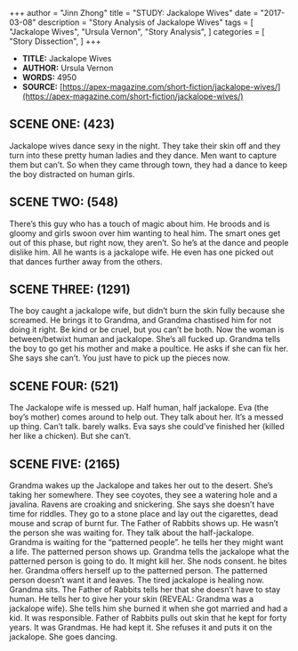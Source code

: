 +++
author = "Jinn Zhong"
title = "STUDY: Jackalope Wives"
date = "2017-03-08"
description = "Story Analysis of Jackalope Wives"
tags = [
    "Jackalope Wives",
    "Ursula Vernon",
    "Story Analysis",
]
categories = [
    "Story Dissection",
]
+++

* **TITLE:** Jackalope Wives
* **AUTHOR:** Ursula Vernon
* **WORDS:** 4950
* **SOURCE:** [https://apex-magazine.com/short-fiction/jackalope-wives/](https://apex-magazine.com/short-fiction/jackalope-wives/)

## SCENE ONE: (423)
Jackalope wives dance sexy in the night. They take their skin off and they turn into these pretty human ladies and they dance. Men want to capture them but can’t. So when they came through town, they had a dance to keep the boy distracted on human girls.

## SCENE TWO: (548)
There’s this guy who has a touch of magic about him. He broods and is gloomy and girls swoon over him wanting to heal him. The smart ones get out of this phase, but right now, they aren’t. So he’s at the dance and people dislike him. All he wants is a jackalope wife. He even has one picked out that dances further away from the others.

## SCENE THREE: (1291)
The boy caught a jackalope wife, but didn’t burn the skin fully because she screamed. He brings it to Grandma, and Grandma chastised him for not doing it right. Be kind or be cruel, but you can’t be both. Now the woman is between/betwixt human and jackalope. She’s all fucked up. Grandma tells the boy to go get his mother and make a poultice. He asks if she can fix her. She says she can’t. You just have to pick up the pieces now.

## SCENE FOUR: (521)
The Jackalope wife is messed up. Half human, half jackalope. Eva (the boy’s mother) comes around to help out. They talk about her. It’s a messed up thing. Can’t talk. barely walks. Eva says she could’ve finished her (killed her like a chicken). But she can’t.

## SCENE FIVE: (2165)
Grandma wakes up the Jackalope and takes her out to the desert. She’s taking her somewhere. They see coyotes, they see a watering hole and a javalina. Ravens are croaking and snickering. She says she doesn’t have time for riddles. They go to a stone place and lay out the cigarettes, dead mouse and scrap of burnt fur. The Father of Rabbits shows up. He wasn’t the person she was waiting for. They talk about the half-jackalope. Grandma is waiting for the “patterned people”. he tells her they might want a life. The patterned person shows up. Grandma tells the jackalope what the patterned person is going to do. It might kill her. She nods consent. he bites her. Grandma offers herself up to the patterned person. The patterned person doesn’t want it and leaves. The tired jackalope is healing now. Grandma sits. The Father of Rabbits tells her that she doesn’t have to stay human. He tells her to give her your skin (REVEAL: Grandma was a jackalope wife). She tells him she burned it when she got married and had a kid. It was responsible. Father of Rabbits pulls out skin that he kept for forty years. It was Grandmas. He had kept it. She refuses it and puts it on the jackalope. She goes dancing.
